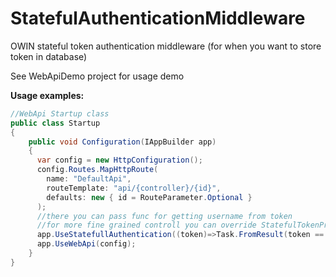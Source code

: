 # StatefulAuthenticationMiddleware
OWIN stateful token authentication middleware (for when you want to store token in database)

See WebApiDemo project for usage demo

**Usage examples:**
```csharp
//WebApi Startup class
public class Startup
{
    public void Configuration(IAppBuilder app)
    {
      var config = new HttpConfiguration();
      config.Routes.MapHttpRoute(
        name: "DefaultApi",
        routeTemplate: "api/{controller}/{id}",
        defaults: new { id = RouteParameter.Optional }
      ); 
      //there you can pass func for getting username from token
      //for more fine grained controll you can override StatefulTokenProvider.GetIdentityAsync
      app.UseStatefullAuthentication((token)=>Task.FromResult(token == "abcxyz123" ? "JohnSmith" : null));
      app.UseWebApi(config);
    }
}
```
